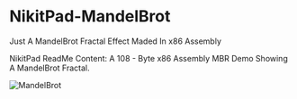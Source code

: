 # NikitPad-MandelBrot
Just A MandelBrot Fractal Effect Maded In x86 Assembly

NikitPad ReadMe Content:
A 108 - Byte x86 Assembly MBR Demo Showing A MandelBrot Fractal.

![MandelBrot](https://github.com/Xidroria/NikitPad-MandelBrot/assets/128304411/21f3b3ee-3bce-481b-a678-4148ead65e57)
